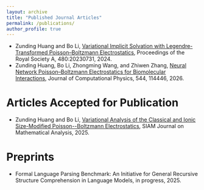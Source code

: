 ```yaml
---
layout: archive
title: "Published Journal Articles"
permalink: /publications/
author_profile: true
---
```


* Zunding Huang and Bo Li, [Variational Implicit Solvation with Legendre-Transformed
Poisson–Boltzmann Electrostatics](https://Zunding.github.io/files/HuangLi_LTPB2024.pdf), Proceedings of the Royal Society A, 480:20230731, 2024.
* Zunding Huang, Bo Li, Zhongming Wang, and Zhiwen Zhang, [Neural Network Poisson–Boltzmann Electrostatics for Biomolecular Interactions](https://Zunding.github.io/files/Huang_NNPBE.pdf), Journal of Computational Physics, 544, 114446, 2026.

Articles Accepted for Publication
======
* Zunding Huang and Bo Li, [Variational Analysis of the Classical and Ionic Size-Modified Poisson--Boltzmann Electrostatics](https://Zunding.github.io/files/HuangLi_Variational_Analysis.pdf), SIAM Journal on Mathematical Analysis, 2025.

Preprints
======
* Formal Language Parsing Benchmark: An Initiative for General Recursive Structure Comprehension in Language Models, in progress, 2025.
